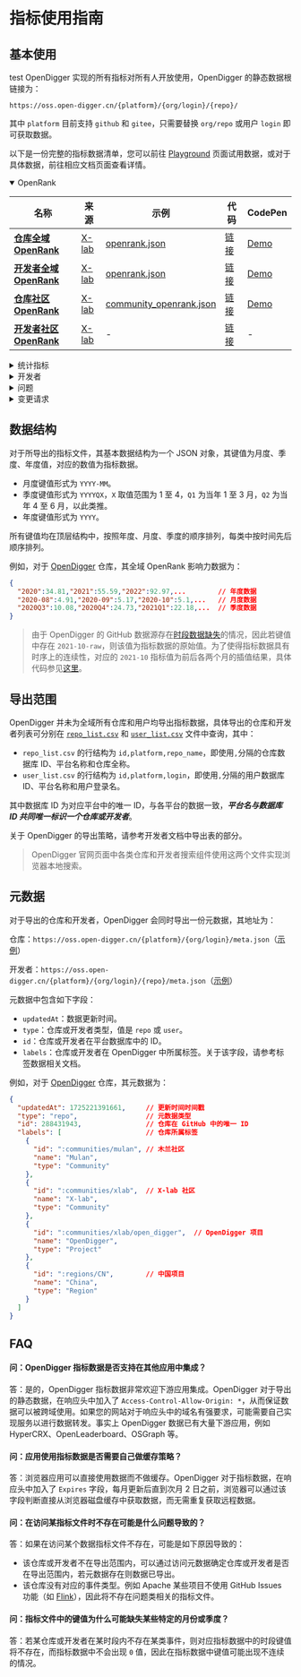 # 指标使用指南

## 基本使用
test
OpenDigger 实现的所有指标对所有人开放使用，OpenDigger 的静态数据根链接为：

`https://oss.open-digger.cn/{platform}/{org/login}/{repo}/`

其中 `platform` 目前支持 `github` 和 `gitee`，只需要替换 `org/repo` 或用户 `login` 即可获取数据。

以下是一份完整的指标数据清单，您可以前往 [Playground](playground) 页面试用数据，或对于具体数据，前往相应文档页面查看详情。

<!-- OPENRANK -->
<details id="elevatedbtn" open>
  <summary>OpenRank</summary>
  <table>
    <thead>
      <tr>
        <th width="30%">名称</th>
        <th width="10%">来源</th>
        <th width="40%">示例</th>
        <th width="10%">代码</th>
        <th>CodePen</th>
      </tr>
    </thead>
    <tbody>
      <tr>
        <td class="centered-cell"><a href="global_openrank"><b>仓库全域 OpenRank</b></a></td>
        <td class="centered-cell"><a href="https://blog.frankzhao.cn/how_to_measure_open_source_2/">X-lab</a></td>
        <td class="centered-cell"><a href="https://oss.open-digger.cn/github/X-lab2017/open-digger/openrank.json">openrank.json</a></td>
        <td class="centered-cell"><a href="https://github.com/X-lab2017/open-digger/blob/master/src/metrics/indices.ts#L25">链接</a></td>
        <td class="centered-cell"><a href="https://codepen.io/frank-zsy/pen/bGjyqQj?type=openrank">Demo</a></td>
      </tr>
      <tr>
        <td class="centered-cell"><a href="global_openrank"><b>开发者全域 OpenRank</b></a></td>
        <td class="centered-cell"><a href="https://blog.frankzhao.cn/how_to_measure_open_source_3/">X-lab</a></td>
        <td class="centered-cell"><a href="https://oss.open-digger.cn/github/frank-zsy/openrank.json">openrank.json</a></td>
        <td class="centered-cell"><a href="https://github.com/X-lab2017/open-digger/blob/master/src/metrics/indices.ts#L57">链接</a></td>
        <td class="centered-cell"><a href="https://codepen.io/frank-zsy/pen/bGjyqQj?type=openrank&name=frank-zsy">Demo</a></td>
      </tr>
      <tr>
        <td class="centered-cell"><a href="community_openrank"><b>仓库社区 OpenRank</b></a></td>
        <td class="centered-cell"><a href="https://blog.frankzhao.cn/how_to_measure_open_source_3/">X-lab</a></td>
        <td class="centered-cell"><a href="https://oss.open-digger.cn/github/X-lab2017/open-digger/community_openrank.json">community_openrank.json</a></td>
        <td class="centered-cell"><a href="https://github.com/X-lab2017/open-digger/blob/master/src/metrics/indices.ts#L94">链接</a></td>
        <td class="centered-cell"><a href="https://codepen.io/frank-zsy/pen/abjMXBV">Demo</a></td>
      </tr>
      <tr>
        <td class="centered-cell"><a href="community_openrank"><b>开发者社区 OpenRank</b></a></td>
        <td class="centered-cell"><a href="https://blog.frankzhao.cn/how_to_measure_open_source_3/">X-lab</a></td>
        <td class="centered-cell">-</td>
        <td class="centered-cell"><a href="https://github.com/X-lab2017/open-digger/blob/master/src/metrics/indices.ts#L176">链接</a></td>
        <td class="centered-cell">-</td>
      </tr>
    </tbody>
  </table>
</details>

<!-- STATISTICS -->
<details id="elevatedbtn">
  <summary>统计指标</summary>
  <table>
    <thead>
      <tr>
        <th width="30%">名称</th>
        <th width="10%">来源</th>
        <th width="40%">示例</th>
        <th width="10%">代码</th>
        <th>CodePen</th>
      </tr>
    </thead>
    <tbody>
      <tr>
        <td class="centered-cell" rowspan="2"><a href="activity"><b>仓库活跃度</b></a></td>
        <td class="centered-cell" rowspan="2"><a href="https://blog.frankzhao.cn/how_to_measure_open_source_1/">X-lab</a></td>
        <td class="centered-cell"><a href="https://oss.open-digger.cn/github/X-lab2017/open-digger/activity.json">activity.json</a></td>
        <td class="centered-cell" rowspan="2"><a href="https://github.com/X-lab2017/open-digger/blob/master/src/metrics/indices.ts#L277">链接</a></td>
        <td class="centered-cell"><a href="https://codepen.io/frank-zsy/pen/bGjyqQj?type=activity">Demo</a></td>
      </tr>
      <tr>
        <td class="centered-cell"><a href="https://oss.open-digger.cn/github/X-lab2017/open-digger/activity_details.json">activity_details.json</a></td>
        <td class="centered-cell"><a href="https://codepen.io/tyn1998/pen/KKGxVrm">Demo</a></td>
      </tr>
      <tr>
        <td class="centered-cell" rowspan="2"><a href="activity"><b>开发者活跃度</b></a></td>
        <td class="centered-cell" rowspan="2"><a href="https://blog.frankzhao.cn/how_to_measure_open_source_1/">X-lab</a></td>
        <td class="centered-cell"><a href="https://oss.open-digger.cn/github/frank-zsy/activity.json">activity.json</a></td>
        <td class="centered-cell" rowspan="2"><a href="https://github.com/X-lab2017/open-digger/blob/master/src/metrics/indices.ts#L338">链接</a></td>
        <td class="centered-cell"><a href="https://codepen.io/frank-zsy/pen/bGjyqQj?type=activity">Demo</a></td>
      </tr>
      <tr>
        <td class="centered-cell"><a href="https://oss.open-digger.cn/github/frank-zsy/activity_details.json">activity_details.json</a></td>
        <td class="centered-cell">-</td>
      </tr>
      <tr>
        <td class="centered-cell">星标数</td>
        <td class="centered-cell">X-lab</td>
        <td class="centered-cell"><a href="https://oss.open-digger.cn/github/X-lab2017/open-digger/stars.json">stars.json</a></td>
        <td class="centered-cell"><a href="https://github.com/X-lab2017/open-digger/blob/master/src/metrics/metrics.ts#L18">链接</a></td>
        <td class="centered-cell"><a href="https://codepen.io/frank-zsy/pen/MWBdpNg?type=stars">Demo</a></td>
      </tr>
      <tr>
        <td class="centered-cell"><a href="technical_fork"><b>技术分叉</b></a></td>
        <td class="centered-cell"><a href="https://chaoss.community/zh-CN/metric-technical-fork/">CHAOSS</a></td>
        <td class="centered-cell"><a href="https://oss.open-digger.cn/github/X-lab2017/open-digger/technical_fork.json">technical_fork.json</a></td>
        <td class="centered-cell"><a href="https://github.com/X-lab2017/open-digger/blob/master/src/metrics/chaoss.ts#L12">链接</a></td>
        <td class="centered-cell"><a href="https://codepen.io/frank-zsy/pen/MWBdpNg?type=technical_fork">Demo</a></td>
      </tr>
      <tr>
        <td class="centered-cell">关注度</td>
        <td class="centered-cell">X-lab</td>
        <td class="centered-cell"><a href="https://oss.open-digger.cn/github/X-lab2017/open-digger/attention.json">attention.json</a></td>
        <td class="centered-cell"><a href="https://github.com/X-lab2017/open-digger/blob/master/src/metrics/indices.ts#L394">链接</a></td>
        <td class="centered-cell"><a href="https://codepen.io/frank-zsy/pen/MWBdpNg?type=attention">Demo</a></td>
      </tr>
      <tr>
        <td class="centered-cell"><a href="activity_dates_and_times"><b>活跃日期和时间</b></a></td>
        <td class="centered-cell"><a href="https://chaoss.community/zh-CN/metric-activity-dates-and-times/">CHAOSS</a></td>
        <td class="centered-cell"><a href="https://oss.open-digger.cn/github/X-lab2017/open-digger/active_dates_and_times.json">active_dates_and_times.json</a></td>
        <td class="centered-cell"><a href="https://github.com/X-lab2017/open-digger/blob/master/src/metrics/chaoss.ts#L960">链接</a></td>
        <td class="centered-cell"><a href="https://codepen.io/frank-zsy/pen/jOpQdZZ">Demo</a></td>
      </tr>
    </tbody>
  </table>
</details>

<!-- DEVELOPERS -->
<details id="elevatedbtn">
  <summary>开发者</summary>
  <table>
    <thead>
      <tr>
        <th width="30%">名称</th>
        <th width="10%">来源</th>
        <th width="40%">示例</th>
        <th width="10%">代码</th>
        <th>CodePen</th>
      </tr>
    </thead>
    <tbody>
      <tr>
        <td class="centered-cell" rowSpan="2"><a href="new_contributors"><b>新贡献者</b></a></td>
        <td class="centered-cell" rowSpan="2"><a href="https://chaoss.community/zh-CN/metric-new-contributors/">CHAOSS</a></td>
        <td class="centered-cell"><a href="https://oss.open-digger.cn/github/X-lab2017/open-digger/new_contributors.json">new_contributors.json</a></td>
        <td class="centered-cell" rowSpan="2"><a href="https://github.com/X-lab2017/open-digger/blob/master/src/metrics/chaoss.ts#L747">链接</a></td>
        <td class="centered-cell" rowSpan="2"><a href="https://codepen.io/frank-zsy/pen/RwBmpYZ">Demo</a></td>
      </tr>
      <tr>
        <td class="centered-cell"><a href="https://oss.open-digger.cn/github/X-lab2017/open-digger/new_contributors_detail.json">new_contributors_detail.json</a></td>
      </tr>
      <tr>
        <td class="centered-cell" rowSpan="2"><a href="contributors"><b>贡献者</b></a></td>
        <td class="centered-cell" rowSpan="2"><a href="https://chaoss.community/zh-CN/metric-contributors/">CHAOSS</a></td>
        <td class="centered-cell"><a href="https://oss.open-digger.cn/github/X-lab2017/open-digger/contributors.json">contributors.json</a></td>
        <td class="centered-cell" rowSpan="2"><a href="https://github.com/X-lab2017/open-digger/blob/master/src/metrics/chaoss.ts#L835">链接</a></td>
        <td class="centered-cell" rowSpan="2"><a href="https://codepen.io/frank-zsy/pen/RwBmpYZ">Demo</a></td>
      </tr>
      <tr>
        <td class="centered-cell"><a href="https://oss.open-digger.cn/github/X-lab2017/open-digger/contributors_detail.json">contributors_detail.json</a></td>
      </tr>
      <tr>
        <td class="centered-cell"><a href="inactive_contributors"><b>不活跃的贡献者</b></a></td>
        <td class="centered-cell"><a href="https://chaoss.community/zh-CN/metric-inactive-contributors/">CHAOSS</a></td>
        <td class="centered-cell"><a href="https://oss.open-digger.cn/github/X-lab2017/open-digger/inactive_contributors.json">inactive_contributors.json</a></td>
        <td class="centered-cell"><a href="https://github.com/X-lab2017/open-digger/blob/master/src/metrics/chaoss.ts#L880">链接</a></td>
        <td class="centered-cell"><a href="https://codepen.io/frank-zsy/pen/RwBmpYZ">Demo</a></td>
      </tr>
      <tr>
        <td class="centered-cell">参与者</td>
        <td class="centered-cell">X-lab</td>
        <td class="centered-cell"><a href="https://oss.open-digger.cn/github/X-lab2017/open-digger/participants.json">participants.json</a></td>
        <td class="centered-cell"><a href="https://github.com/X-lab2017/open-digger/blob/master/src/metrics/metrics.ts#L80">链接</a></td>
        <td class="centered-cell"><a href="https://codepen.io/frank-zsy/pen/RwBmpYZ">Demo</a></td>
      </tr>
      <tr>
        <td class="centered-cell" rowSpan="2"><a href="contributor_absence_factor"><b>贡献者缺席因素</b></a></td>
        <td class="centered-cell" rowSpan="2"><a href="https://chaoss.community/kb/metric-contributor-absence-factor/">CHAOSS</a></td>
        <td class="centered-cell"><a href="https://oss.open-digger.cn/github/X-lab2017/open-digger/bus_factor.json">bus_factor.json</a></td>
        <td class="centered-cell" rowSpan="2"><a href="https://github.com/X-lab2017/open-digger/blob/master/src/metrics/chaoss.ts#L672">链接</a></td>
        <td class="centered-cell" rowSpan="2"><a href="https://codepen.io/frank-zsy/pen/bGjyqQj?type=bus_factor">Demo</a></td>
      </tr>
      <tr>
        <td class="centered-cell"><a href="https://oss.open-digger.cn/github/X-lab2017/open-digger/bus_factor_detail.json">bus_factor_detail.json</a></td>
      </tr>
    </tbody>
  </table>
</details>

<!-- ISSUES -->
<details id="elevatedbtn">
  <summary>问题</summary>
  <table>
    <thead>
      <tr>
        <th width="30%">名称</th>
        <th width="10%">来源</th>
        <th width="40%">示例</th>
        <th width="10%">代码</th>
        <th>CodePen</th>
      </tr>
    </thead>
    <tbody>
      <tr>
        <td class="centered-cell"><a href="issue_new"><b>新问题</b></a></td>
        <td class="centered-cell"><a href="https://chaoss.community/zh-CN/metric-issues-new/">CHAOSS</a></td>
        <td class="centered-cell"><a href="https://oss.open-digger.cn/github/X-lab2017/open-digger/issues_new.json">issues_new.json</a></td>
        <td class="centered-cell"><a href="https://github.com/X-lab2017/open-digger/blob/master/src/metrics/chaoss.ts#L128">链接</a></td>
        <td class="centered-cell" rowSpan="3"><a href="https://codepen.io/frank-zsy/pen/mdjaZMw">Demo</a></td>
      </tr>
      <tr>
        <td class="centered-cell"><a href="issue_closed"><b>已关闭的问题</b></a></td>
        <td class="centered-cell"><a href="https://chaoss.community/zh-CN/metric-issues-closed/">CHAOSS</a></td>
        <td class="centered-cell"><a href="https://oss.open-digger.cn/github/X-lab2017/open-digger/issues_closed.json">issues_closed.json</a></td>
        <td class="centered-cell"><a href="https://github.com/X-lab2017/open-digger/blob/master/src/metrics/chaoss.ts#L193">链接</a></td>
      </tr>
      <tr>
        <td class="centered-cell">问题评论</td>
        <td class="centered-cell">X-lab</td>
        <td class="centered-cell"><a href="https://oss.open-digger.cn/github/X-lab2017/open-digger/issue_comments.json">issue_comments.json</a></td>
        <td class="centered-cell"><a href="https://github.com/X-lab2017/open-digger/blob/master/src/metrics/metrics.ts#L49">链接</a></td>
      </tr>
      <tr>
        <td class="centered-cell"><a href="issue_response_time"><b>问题响应时间</b></a></td>
        <td class="centered-cell"><a href="https://chaoss.community/zh-CN/metric-issue-response-time/">CHAOSS</a></td>
        <td class="centered-cell"><a href="https://oss.open-digger.cn/github/X-lab2017/open-digger/issue_response_time.json">issue_response_time.json</a></td>
        <td class="centered-cell"><a href="https://github.com/X-lab2017/open-digger/blob/master/src/metrics/chaoss.ts#L357">链接</a></td>
        <td class="centered-cell"><a href="https://codepen.io/frank-zsy/pen/VwBqwaP?type=issue_response_time">Demo</a></td>
      </tr>
      <tr>
        <td class="centered-cell"><a href="issue_resolution_duration"><b>问题解决持续时间</b></a></td>
        <td class="centered-cell"><a href="https://chaoss.community/zh-CN/metric-issue-resolution-duration/">CHAOSS</a></td>
        <td class="centered-cell"><a href="https://oss.open-digger.cn/github/X-lab2017/open-digger/issue_resolution_duration.json">issue_resolution_duration.json</a></td>
        <td class="centered-cell"><a href="https://github.com/X-lab2017/open-digger/blob/master/src/metrics/chaoss.ts#L292">链接</a></td>
        <td class="centered-cell"><a href="https://codepen.io/frank-zsy/pen/VwBqwaP?type=issue_resolution_duration">Demo</a></td>
      </tr>
      <tr>
        <td class="centered-cell"><a href="issue_age"><b>问题年龄</b></a></td>
        <td class="centered-cell"><a href="https://chaoss.community/zh-CN/metric-issue-age/">CHAOSS</a></td>
        <td class="centered-cell"><a href="https://oss.open-digger.cn/github/X-lab2017/open-digger/issue_age.json">issue_age.json</a></td>
        <td class="centered-cell"><a href="https://github.com/X-lab2017/open-digger/blob/master/src/metrics/chaoss.ts#L426">链接</a></td>
        <td class="centered-cell"><a href="https://codepen.io/frank-zsy/pen/VwBqwaP?type=issue_age">Demo</a></td>
      </tr>
    </tbody>
  </table>
</details>

<!-- CHANGE REQUESTS -->
<details id="elevatedbtn">
  <summary>变更请求</summary>
  <table>
    <thead>
      <tr>
        <th width="30%">名称</th>
        <th width="10%">来源</th>
        <th width="40%">示例</th>
        <th width="10%">代码</th>
        <th>CodePen</th>
      </tr>
    </thead>
    <tbody>
      <tr>
        <td class="centered-cell"><a href="change_requests"><b>变更请求</b></a></td>
        <td class="centered-cell"><a href="https://chaoss.community/zh-CN/metric-change-requests/">CHAOSS</a></td>
        <td class="centered-cell"><a href="https://oss.open-digger.cn/github/X-lab2017/open-digger/change_requests.json">change_requests.json</a></td>
        <td class="centered-cell"><a href="https://github.com/X-lab2017/open-digger/blob/master/src/metrics/chaoss.ts#L697">链接</a></td>
        <td class="centered-cell" rowSpan="3"><a href="https://codepen.io/frank-zsy/pen/bGjPGxw">Demo</a></td>
      </tr>
      <tr>
        <td class="centered-cell"><a href="change_requests_accepted"><b>接受的变更请求</b></a></td>
        <td class="centered-cell"><a href="https://chaoss.community/zh-CN/metric-change-requests-accepted/">CHAOSS</a></td>
        <td class="centered-cell"><a href="https://oss.open-digger.cn/github/X-lab2017/open-digger/change_requests_accepted.json">change_requests_accepted.json</a></td>
        <td class="centered-cell"><a href="https://github.com/X-lab2017/open-digger/blob/master/src/metrics/chaoss.ts#L497">链接</a></td>
      </tr>
      <tr>
        <td class="centered-cell"><a href="change_requests_reviews"><b>变更请求审查</b></a></td>
        <td class="centered-cell"><a href="https://chaoss.community/zh-CN/metric-change-request-reviews/">CHAOSS</a></td>
        <td class="centered-cell"><a href="https://oss.open-digger.cn/github/X-lab2017/open-digger/change_requests_reviews.json">change_requests_reviews.json</a></td>
        <td class="centered-cell"><a href="https://github.com/X-lab2017/open-digger/blob/master/src/metrics/chaoss.ts#L734">链接</a></td>
      </tr>
      <tr>
        <td class="centered-cell"><a href="change_requests_response_time"><b>变更请求响应时间</b></a></td>
        <td class="centered-cell"><a href="https://chaoss.community/zh-CN/metric-issue-response-time/">CHAOSS</a></td>
        <td class="centered-cell"><a href="https://oss.open-digger.cn/github/X-lab2017/open-digger/change_request_response_time.json">change_request_response_time.json</a></td>
        <td class="centered-cell"><a href="https://github.com/X-lab2017/open-digger/blob/master/src/metrics/chaoss.ts#L415">链接</a></td>
        <td class="centered-cell"><a href="https://codepen.io/frank-zsy/pen/VwBqwaP?type=change_request_response_time">Demo</a></td>
      </tr>
      <tr>
        <td class="centered-cell"><a href="change_requests_resolution_duration"><b>变更请求解决持续时间</b></a></td>
        <td class="centered-cell"><a href="https://chaoss.community/zh-CN/metric-issue-resolution-duration/">CHAOSS</a></td>
        <td class="centered-cell"><a href="https://oss.open-digger.cn/github/X-lab2017/open-digger/change_request_resolution_duration.json">change_request_resolution_duration.json</a></td>
        <td class="centered-cell"><a href="https://github.com/X-lab2017/open-digger/blob/master/src/metrics/chaoss.ts#L341">链接</a></td>
        <td class="centered-cell"><a href="https://codepen.io/frank-zsy/pen/VwBqwaP?type=change_request_resolution_duration">Demo</a></td>
      </tr>
      <tr>
        <td class="centered-cell"><a href="change_requests_age"><b>变更请求年龄</b></a></td>
        <td class="centered-cell"><a href="https://chaoss.community/zh-CN/metric-issue-age/">CHAOSS</a></td>
        <td class="centered-cell"><a href="https://oss.open-digger.cn/github/X-lab2017/open-digger/change_request_age.json">change_request_age.json</a></td>
        <td class="centered-cell"><a href="https://github.com/X-lab2017/open-digger/blob/master/src/metrics/chaoss.ts#L494">链接</a></td>
        <td class="centered-cell"><a href="https://codepen.io/frank-zsy/pen/VwBqwaP?type=change_request_age">Demo</a></td>
      </tr>
      <tr>
        <td class="centered-cell" rowSpan="3"><a href="code_changes_lines"><b>代码更改行</b></a></td>
        <td class="centered-cell" rowspan="3"><a href="https://chaoss.community/zh-CN/metric-code-changes-lines/">CHAOSS</a></td>
        <td class="centered-cell"><a href="https://oss.open-digger.cn/github/X-lab2017/open-digger/code_change_lines_add.json">code_change_lines_add.json</a></td>
        <td class="centered-cell" rowspan="3"><a href="https://github.com/X-lab2017/open-digger/blob/master/src/metrics/chaoss.ts#L94">链接</a></td>
        <td class="centered-cell" rowspan="3"><a href="https://codepen.io/frank-zsy/pen/dyjByKL">Demo</a></td>
      </tr>
      <tr>
        <td class="centered-cell"><a href="https://oss.open-digger.cn/github/X-lab2017/open-digger/code_change_lines_remove.json">code_change_lines_remove.json</a></td>
      </tr>
      <tr>
        <td class="centered-cell"><a href="https://oss.open-digger.cn/github/X-lab2017/open-digger/code_change_lines_sum.json">code_change_lines_sum.json</a></td>
      </tr>
    </tbody>
  </table>
</details>

## 数据结构

对于所导出的指标文件，其基本数据结构为一个 JSON 对象，其键值为月度、季度、年度值，对应的数值为指标数据。

- 月度键值形式为 `YYYY-MM`。
- 季度键值形式为 `YYYYQX`，`X` 取值范围为 1 至 4，`Q1` 为当年 1 至 3 月，`Q2` 为当年 4 至 6 月，以此类推。
- 年度键值形式为 `YYYY`。

所有键值均在顶层结构中，按照年度、月度、季度的顺序排列，每类中按时间先后顺序排列。

例如，对于 [OpenDigger](https://github.com/X-lab2017/open-digger) 仓库，其全域 OpenRank 影响力数据为：

```json
{
  "2020":34.81,"2021":55.59,"2022":92.97,...        // 年度数据
  "2020-08":4.91,"2020-09":5.17,"2020-10":5.1,...   // 月度数据
  "2020Q3":10.08,"2020Q4":24.73,"2021Q1":22.18,...  // 季度数据
}
```

> 由于 OpenDigger 的 GitHub 数据源存在[时段数据缺失](../data_sources/github#数据缺失)的情况，因此若键值中存在 `2021-10-raw`，则该值为指标数据的原始值。为了使得指标数据具有时序上的连续性，对应的 `2021-10` 指标值为前后各两个月的插值结果，具体代码参见[这里](https://github.com/X-lab2017/open-digger/blob/master/src/cron/tasks/monthly_export.ts#L176)。

## 导出范围

OpenDigger 并未为全域所有仓库和用户均导出指标数据，具体导出的仓库和开发者列表可分别在 [`repo_list.csv`](https://oss.open-digger.cn/repo_list.csv) 和 [`user_list.csv`](https://oss.open-digger.cn/user_list.csv) 文件中查询，其中：

- `repo_list.csv` 的行结构为 `id,platform,repo_name`，即使用`,`分隔的仓库数据库 ID、平台名称和仓库全称。
- `user_list.csv` 的行结构为 `id,platform,login`，即使用`,`分隔的用户数据库 ID、平台名称和用户登录名。

其中数据库 ID 为对应平台中的唯一 ID，与各平台的数据一致，***平台名与数据库 ID 共同唯一标识一个仓库或开发者***。

关于 OpenDigger 的导出策略，请参考开发者文档中导出表的部分。

> OpenDigger 官网页面中各类仓库和开发者搜索组件使用这两个文件实现浏览器本地搜索。

## 元数据

对于导出的仓库和开发者，OpenDigger 会同时导出一份元数据，其地址为：

仓库：`https://oss.open-digger.cn/{platform}/{org/login}/meta.json`（[示例](https://oss.open-digger.cn/github/X-lab2017/open-digger/meta.json)）

开发者：`https://oss.open-digger.cn/{platform}/{org/login}/{repo}/meta.json`（[示例](https://oss.open-digger.cn/github/frank-zsy/meta.json)）

元数据中包含如下字段：

- `updatedAt`：数据更新时间。
- `type`：仓库或开发者类型，值是 `repo` 或 `user`。
- `id`：仓库或开发者在平台数据库中的 ID。
- `labels`：仓库或开发者在 OpenDigger 中所属标签。关于该字段，请参考标签数据相关文档。

例如，对于 [OpenDigger](https://github.com/X-lab2017/open-digger) 仓库，其元数据为：

```json
{
  "updatedAt": 1725221391661,     // 更新时间时间戳
  "type": "repo",                 // 元数据类型
  "id": 288431943,                // 仓库在 GitHub 中的唯一 ID
  "labels": [                     // 仓库所属标签
    {
      "id": ":communities/mulan", // 木兰社区
      "name": "Mulan",
      "type": "Community"
    },
    {
      "id": ":communities/xlab",  // X-lab 社区
      "name": "X-lab",
      "type": "Community"
    },
    {
      "id": ":communities/xlab/open_digger",  // OpenDigger 项目
      "name": "OpenDigger",
      "type": "Project"
    },
    {
      "id": ":regions/CN",        // 中国项目
      "name": "China",
      "type": "Region"
    }
  ]
}
```

## FAQ

#### 问：OpenDigger 指标数据是否支持在其他应用中集成？

答：是的，OpenDigger 指标数据非常欢迎下游应用集成。OpenDigger 对于导出的静态数据，在响应头中加入了 `Access-Control-Allow-Origin: *`，从而保证数据可以被跨域使用。如果您的网站对于响应头中的域名有强要求，可能需要自己实现服务以进行数据转发。事实上 OpenDigger 数据已有大量下游应用，例如 HyperCRX、OpenLeaderboard、OSGraph 等。

#### 问：应用使用指标数据是否需要自己做缓存策略？

答：浏览器应用可以直接使用数据而不做缓存。OpenDigger 对于指标数据，在响应头中加入了 `Expires` 字段，每月更新后直到次月 2 日之前，浏览器可以通过该字段判断直接从浏览器磁盘缓存中获取数据，而无需重复获取远程数据。

#### 问：在访问某指标文件时不存在可能是什么问题导致的？

答：如果在访问某个数据指标文件不存在，可能是如下原因导致的：
- 该仓库或开发者不在导出范围内，可以通过访问元数据确定仓库或开发者是否在导出范围内，若元数据存在则数据已导出。
- 该仓库没有对应的事件类型。例如 Apache 某些项目不使用 GitHub Issues 功能（如 [Flink](https://github.com/apache/flink)），因此将不存在问题类相关的指标文件。

#### 问：指标文件中的键值为什么可能缺失某些特定的月份或季度？

答：若某仓库或开发者在某时段内不存在某类事件，则对应指标数据中的时段键值将不存在，而指标数据中不会出现 `0` 值，因此在指标数据中键值可能出现不连续的情况。